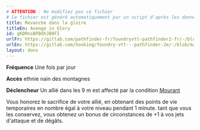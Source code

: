 ```yaml
---
# ATTENTION : Ne modifiez pas ce fichier
# Ce fichier est généré automatiquement par un script d'après les données du module Foundry VTT officiel et de sa traduction
title: Revanche dans la gloire
titleEn: Avenge in Glory
id: gKDRnsBPBdhJB0FI
urlFr: https://gitlab.com/pathfinder-fr/foundryvtt-pathfinder2-fr/-/blob/master/data/feats/gKDRnsBPBdhJB0FI.htm
urlEn: https://gitlab.com/hooking/foundry-vtt---pathfinder-2e/-/blob/master/packs/data/feats.db/avenge-in-glory.json
layout: dons
---
```

**Fréquence** Une fois par jour

**Accès** ethnie nain des montagnes

**Déclencheur** Un allié dans les 9 m est affecté par la condition [Mourant](../conditions/mourant.md)

Vous honorez le sacrifice de votre allié, en obtenant des points de vie temporaires en nombre égal à votre niveau pendant 1 minute. tant que vous les conservez, vous obtenez un bonus de circonstances de +1 à vos jets d'attaque et de dégâts.
